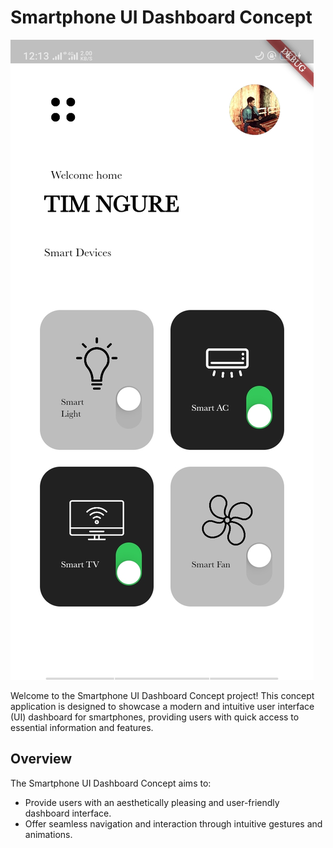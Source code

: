 # Smartphone UI Dashboard Concept

![App Screenshot](https://github.com/NGURE-TIM/Smarthome-ui/blob/main/smarthome%20ui.jpg)

Welcome to the Smartphone UI Dashboard Concept project! This concept application is designed to showcase a modern and intuitive user interface (UI) dashboard for smartphones, providing users with quick access to essential information and features.

## Overview

The Smartphone UI Dashboard Concept aims to:
- Provide users with an aesthetically pleasing and user-friendly dashboard interface.
- Offer seamless navigation and interaction through intuitive gestures and animations.
